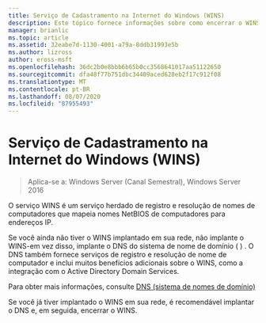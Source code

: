```yaml
---
title: Serviço de Cadastramento na Internet do Windows (WINS)
description: Este tópico fornece informações sobre como encerrar o WINS e usar o DNS para serviços de resolução de nomes em sua rede.
manager: brianlic
ms.topic: article
ms.assetid: 32eabe7d-1130-4001-a79a-8ddb31993e5b
ms.author: lizross
author: eross-msft
ms.openlocfilehash: 36dc2b0e8bbb6b65b0cc3568641017aa51122650
ms.sourcegitcommit: dfa48f77b751dbc34409aced628eb2f17c912f08
ms.translationtype: MT
ms.contentlocale: pt-BR
ms.lasthandoff: 08/07/2020
ms.locfileid: "87955493"
---
```

#  <a name="windows-internet-name-service-wins"></a>Serviço de Cadastramento na Internet do Windows (WINS)

>Aplica-se a: Windows Server (Canal Semestral), Windows Server 2016

O serviço WINS é um serviço herdado de registro e resolução de nomes de computadores que mapeia nomes NetBIOS de computadores para endereços IP.

Se você ainda não tiver o WINS implantado em sua rede, não implante o WINS-em vez disso, implante o DNS do sistema de nome de domínio \( \) . O DNS também fornece serviços de registro e resolução de nome de computador e inclui muitos benefícios adicionais sobre o WINS, como a integração com o Active Directory Domain Services.

Para obter mais informações, consulte [DNS (sistema de nomes de domínio)](https://docs.microsoft.com/windows-server/networking/dns/dns-top)

Se você já tiver implantado o WINS em sua rede, é recomendável implantar o DNS e, em seguida, encerrar o WINS.
